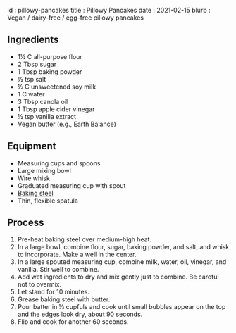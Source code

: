 id         : pillowy-pancakes
title      : Pillowy Pancakes
date       : 2021-02-15
blurb      : Vegan / dairy-free / egg-free pillowy pancakes

## Ingredients

* 1&frac12; C all-purpose flour
* 2 Tbsp sugar
* 1 Tbsp baking powder
* &frac12; tsp salt
* &frac12; C unsweetened soy milk
* 1 C water
* 3 Tbsp canola oil
* 1 Tbsp apple cider vinegar
* &frac12; tsp vanilla extract
* Vegan butter (e.g., Earth Balance)

## Equipment

* Measuring cups and spoons
* Large mixing bowl
* Wire whisk
* Graduated measuring cup with spout
* [Baking steel](https://bakingsteel.com/)
* Thin, flexible spatula

## Process

1. Pre-heat baking steel over medium-high heat.
2. In a large bowl, combine flour, sugar, baking powder, and salt, and whisk to incorporate. Make a well in the center.
3. In a large spouted measuring cup, combine milk, water, oil, vinegar, and vanilla. Stir well to combine.
4. Add wet ingredients to dry and mix gently just to combine. Be careful not to overmix.
5. Let stand for 10 minutes.
6. Grease baking steel with butter.
7. Pour batter in &frac13; cupfuls and cook until small bubbles appear on the top and the edges look dry, about 90 seconds.
8. Flip and cook for another 60 seconds.
